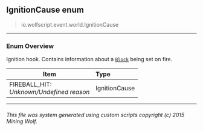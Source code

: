 ## IgnitionCause __enum__

>io.wolfscript.event.world.IgnitionCause

---

### Enum Overview

Ignition hook. Contains information about a [`Block`](..\..\api\world\blocks\Block.md) being set on fire.

Item | Type   
--- | :--- 
FIREBALL_HIT: <br> _Unknown/Undefined reason_ | IgnitionCause



---



###### This file was system generated using custom scripts copyright (c) 2015 Mining Wolf.
	

